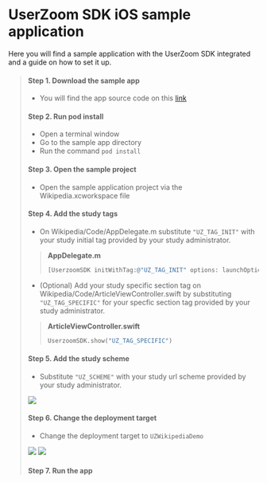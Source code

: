 # UserZoom SDK iOS sample application <!-- {docsify-ignore-all} -->

Here you will find a sample application with the UserZoom SDK integrated and a guide on how to set it up.

> #### Step 1. Download the sample app  
>
> - You will find the app source code on this [link][sample-app-url]
>
> #### Step 2. Run pod install
> - Open a terminal window
> - Go to the sample app directory
> - Run the command `pod install`
>
> #### Step 3. Open the sample project
>
> - Open the sample application project via the Wikipedia.xcworkspace file
>
> #### Step 4. Add the study tags
>
> - On Wikipedia/Code/AppDelegate.m substitute `"UZ_TAG_INIT"` with your study initial tag provided by your study administrator.
>
>>**AppDelegate.m**
>>```objective-c
>> [UserzoomSDK initWithTag:@"UZ_TAG_INIT" options: launchOptions];
>>```
>
> - (Optional) Add your study specific section tag on Wikipedia/Code/ArticleViewController.swift by substituting `"UZ_TAG_SPECIFIC"` for your specfic section tag provided by your study administrator.
>
>>**ArticleViewController.swift**
>>```swift
>> UserzoomSDK.show("UZ_TAG_SPECIFIC")
>>```
>
> #### Step 5. Add the study scheme
>
> - Substitute `"UZ_SCHEME"` with your study url scheme provided by your study administrator.
>
> ![][app-url-scheme]
>
>
> #### Step 6. Change the deployment target
> - Change the deployment target to `UZWikipediaDemo`
>
>![][app-target-location]
>![][app-target-selection]
>
>
> #### Step 7. Run the app
>


[sample-app-url]: https://github.com/userzoom/UZWikipediaDemo-iOS
[app-url-scheme]: images/ios-demo-scheme.png
[app-target-location]: ./images/ios-demo-target-location.png
[app-target-selection]: ./images/ios-demo-target-selection.png
[app-target-selected]: ./images/ios-demo-target-selected.png
